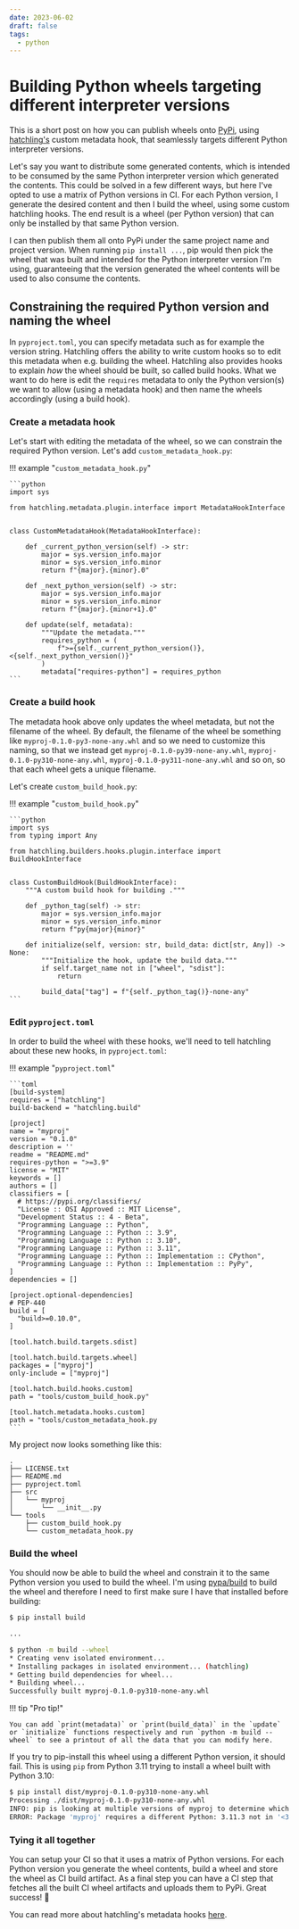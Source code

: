 ```yaml
---
date: 2023-06-02
draft: false
tags:
  - python
---
```


# Building Python wheels targeting different interpreter versions

This is a short post on how you can publish wheels onto [PyPi](https://pypi.org), using [hatchling's](https://hatch.pypa.io/latest/) custom metadata hook, that seamlessly targets different Python interpreter versions.

<!-- more -->

Let's say you want to distribute some generated contents, which is intended to be consumed by the same Python interpreter version which generated the contents. This could be solved in a few different ways, but here I've opted to use a matrix of Python versions in CI. For each Python version, I generate the desired content and then I build the wheel, using some custom hatchling hooks. The end result is a wheel (per Python version) that can only be installed by that same Python version.

I can then publish them all onto PyPi under the same project name and project version. When running `pip install ...`, pip would then pick the wheel that was built and intended for the Python interpreter version I'm using, guaranteeing that the version generated the wheel contents will be used to also consume the contents.

## Constraining the required Python version and naming the wheel

In `pyproject.toml`, you can specify metadata such as for example the version string. Hatchling offers the ability to write custom hooks so to edit this metadata when e.g. building the wheel. Hatchling also provides hooks to explain _how_ the wheel should be built, so called build hooks. What we want to do here is edit the `requires` metadata to only the Python version(s) we want to allow (using a metadata hook) and then name the wheels accordingly (using a build hook).

### Create a metadata hook

Let's start with editing the metadata of the wheel, so we can constrain the required Python version. Let's add `custom_metadata_hook.py`:

!!! example "`custom_metadata_hook.py`"

    ```python
    import sys

    from hatchling.metadata.plugin.interface import MetadataHookInterface


    class CustomMetadataHook(MetadataHookInterface):

        def _current_python_version(self) -> str:
            major = sys.version_info.major
            minor = sys.version_info.minor
            return f"{major}.{minor}.0"

        def _next_python_version(self) -> str:
            major = sys.version_info.major
            minor = sys.version_info.minor
            return f"{major}.{minor+1}.0"

        def update(self, metadata):
            """Update the metadata."""
            requires_python = (
                f">={self._current_python_version()},<{self._next_python_version()}"
            )
            metadata["requires-python"] = requires_python
    ```

### Create a build hook

The metadata hook above only updates the wheel metadata, but not the filename of the wheel. By default, the filename of the wheel be something like `myproj-0.1.0-py3-none-any.whl` and so we need to customize this naming, so that we instead get `myproj-0.1.0-py39-none-any.whl`, `myproj-0.1.0-py310-none-any.whl`, `myproj-0.1.0-py311-none-any.whl` and so on, so that each wheel gets a unique filename.

Let's create `custom_build_hook.py`:

!!! example "`custom_build_hook.py`"

    ```python
    import sys
    from typing import Any

    from hatchling.builders.hooks.plugin.interface import BuildHookInterface


    class CustomBuildHook(BuildHookInterface):
        """A custom build hook for building ."""

        def _python_tag(self) -> str:
            major = sys.version_info.major
            minor = sys.version_info.minor
            return f"py{major}{minor}"

        def initialize(self, version: str, build_data: dict[str, Any]) -> None:
            """Initialize the hook, update the build data."""
            if self.target_name not in ["wheel", "sdist"]:
                return

            build_data["tag"] = f"{self._python_tag()}-none-any"
    ```

### Edit `pyproject.toml`

In order to build the wheel with these hooks, we'll need to tell hatchling about these new hooks, in `pyproject.toml`:

!!! example "`pyproject.toml`"

    ```toml
    [build-system]
    requires = ["hatchling"]
    build-backend = "hatchling.build"

    [project]
    name = "myproj"
    version = "0.1.0"
    description = ''
    readme = "README.md"
    requires-python = ">=3.9"
    license = "MIT"
    keywords = []
    authors = []
    classifiers = [
      # https://pypi.org/classifiers/
      "License :: OSI Approved :: MIT License",
      "Development Status :: 4 - Beta",
      "Programming Language :: Python",
      "Programming Language :: Python :: 3.9",
      "Programming Language :: Python :: 3.10",
      "Programming Language :: Python :: 3.11",
      "Programming Language :: Python :: Implementation :: CPython",
      "Programming Language :: Python :: Implementation :: PyPy",
    ]
    dependencies = []

    [project.optional-dependencies]
    # PEP-440
    build = [
      "build>=0.10.0",
    ]

    [tool.hatch.build.targets.sdist]

    [tool.hatch.build.targets.wheel]
    packages = ["myproj"]
    only-include = ["myproj"]

    [tool.hatch.build.hooks.custom]
    path = "tools/custom_build_hook.py"

    [tool.hatch.metadata.hooks.custom]
    path = "tools/custom_metadata_hook.py
    ```

My project now looks something like this:

```
.
├── LICENSE.txt
├── README.md
├── pyproject.toml
├── src
│   └── myproj
│       └── __init__.py
└── tools
    ├── custom_build_hook.py
    └── custom_metadata_hook.py
```

### Build the wheel

You should now be able to build the wheel and constrain it to the same Python version you used to build the wheel. I'm using [pypa/build](https://github.com/pypa/build) to build the wheel and therefore I need to first make sure I have that installed before building:

```bash
$ pip install build

...

$ python -m build --wheel
* Creating venv isolated environment...
* Installing packages in isolated environment... (hatchling)
* Getting build dependencies for wheel...
* Building wheel...
Successfully built myproj-0.1.0-py310-none-any.whl
```

!!! tip "Pro tip!"

    You can add `print(metadata)` or `print(build_data)` in the `update` or `initialize` functions respectively and run `python -m build --wheel` to see a printout of all the data that you can modify here.

If you try to pip-install this wheel using a different Python version, it should fail. This is using `pip` from Python 3.11 trying to install a wheel built with Python 3.10:

```bash
$ pip install dist/myproj-0.1.0-py310-none-any.whl
Processing ./dist/myproj-0.1.0-py310-none-any.whl
INFO: pip is looking at multiple versions of myproj to determine which version is compatible with other requirements. This could take a while.
ERROR: Package 'myproj' requires a different Python: 3.11.3 not in '<3.11.0,>=3.10.0'
```

### Tying it all together

You can setup your CI so that it uses a matrix of Python versions. For each Python version you generate the wheel contents, build a wheel and store the wheel as CI build artifact. As a final step you can have a CI step that fetches all the built CI wheel artifacts and uploads them to PyPi. Great success! 🎯

You can read more about hatchling's metadata hooks [here](https://hatch.pypa.io/latest/plugins/metadata-hook/custom/).
